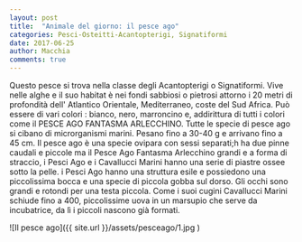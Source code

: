 ```yaml
---
layout: post
title:  "Animale del giorno: il pesce ago"
categories: Pesci-Osteitti-Acantopterigi, Signatiformi
date: 2017-06-25
author: Macchia
comments: true
---
```

Questo pesce si trova nella classe degli Acantopterigi o Signatiformi.
Vive nelle alghe e il suo habitat è nei fondi sabbiosi o pietrosi attorno i 20 metri di profondità dell' Atlantico Orientale, Mediterraneo, coste del Sud Africa.
Può essere di vari colori : bianco, nero, marroncino e, addirittura di tutti i colori come il PESCE AGO FANTASMA ARLECCHINO.
Tutte le specie di pesce ago si cibano di microrganismi marini.
Pesano fino a 30-40 g e arrivano fino a 45 cm.
Il pesce ago è una specie ovipara con sessi separati;h ha due pinne caudali e piccole ma il Pesce Ago Fantasma Arlecchino grandi  e a forma di straccio, i Pesci Ago e i Cavallucci Marini hanno una serie di piastre ossee sotto la pelle.
i Pesci Ago hanno una struttura esile e possiedono una piccolissima bocca e una specie di piccola gobba sul dorso.
Gli occhi sono grandi e rotondi  per una testa piccola.
Come i suoi cugini Cavallucci Marini schiude fino a 400, piccolissime uova in un marsupio che serve da incubatrice, da lì i piccoli nascono già formati.



![Il pesce ago]({{ site.url }}/assets/pesceago/1.jpg )
